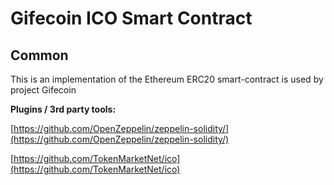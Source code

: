 # Gifecoin ICO Smart Contract

## Common

This is an implementation of the Ethereum ERC20 smart-contract is used by project Gifecoin

<b>Plugins / 3rd party tools:</b>

[https://github.com/OpenZeppelin/zeppelin-solidity/](https://github.com/OpenZeppelin/zeppelin-solidity/)

[https://github.com/TokenMarketNet/ico](https://github.com/TokenMarketNet/ico)